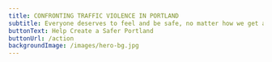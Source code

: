```yaml
---
title: CONFRONTING TRAFFIC VIOLENCE IN PORTLAND
subtitle: Everyone deserves to feel and be safe, no matter how we get around.
buttonText: Help Create a Safer Portland
buttonUrl: /action
backgroundImage: /images/hero-bg.jpg
---
```

